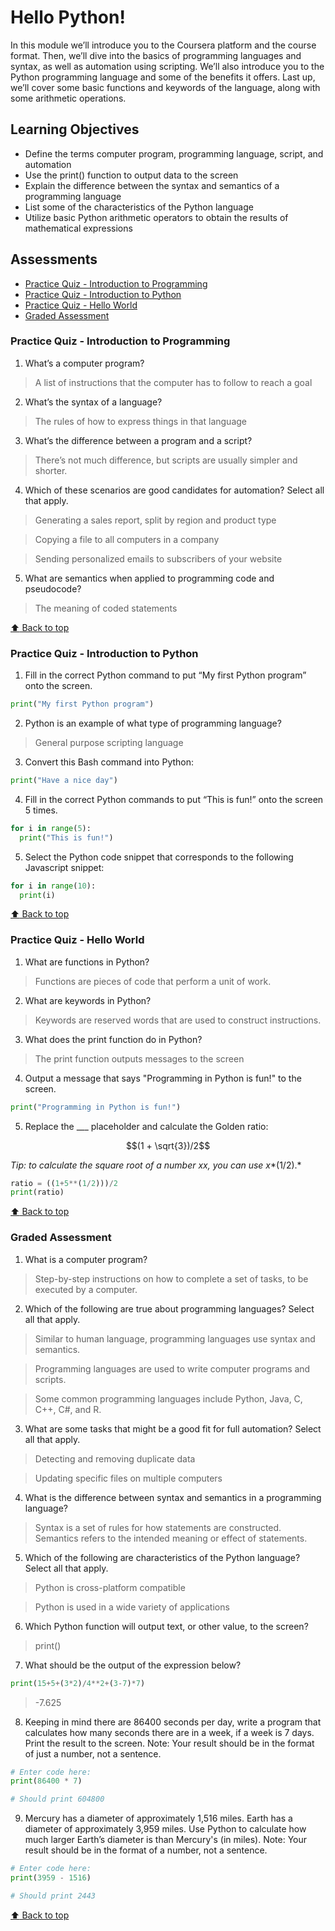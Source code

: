 # Hello Python!

In this module we’ll introduce you to the Coursera platform and the course format. Then, we’ll dive into the basics of programming languages and syntax, as well as automation using scripting. We’ll also introduce you to the Python programming language and some of the benefits it offers. Last up, we’ll cover some basic functions and keywords of the language, along with some arithmetic operations.

## Learning Objectives
- Define the terms computer program, programming language, script, and automation
- Use the print() function to output data to the screen
- Explain the difference between the syntax and semantics of a programming language
- List some of the characteristics of the Python language
- Utilize basic Python arithmetic operators to obtain the results of mathematical expressions


## Assessments

- [Practice Quiz - Introduction to Programming](###Practice-Quiz---Introduction-to-Programming)
- [Practice Quiz - Introduction to Python](#Practice-Quiz---Introduction-to-Python)
- [Practice Quiz - Hello World](#Practice-Quiz---Hello-World)
- [Graded Assessment](#Graded-Assessment)



### Practice Quiz - Introduction to Programming

1. What’s a computer program?


> A list of instructions that the computer has to follow to reach a goal

2. What’s the syntax of a language?

> The rules of how to express things in that language

3. What’s the difference between a program and a script?


> There’s not much difference, but scripts are usually simpler and shorter.

4. Which of these scenarios are good candidates for automation? Select all that apply.


> Generating a sales report, split by region and product type

> Copying a file to all computers in a company

> Sending personalized emails to subscribers of your website

5. What are semantics when applied to programming code and pseudocode?

> The meaning of coded statements

[ :arrow_up: Back to top](#Hello-Python!)

### Practice Quiz - Introduction to Python

1. Fill in the correct Python command to put “My first Python program” onto the screen.

```python
print("My first Python program")
```

2. Python is an example of what type of programming language?

>  General purpose scripting language 

3. Convert this Bash command into Python:

```python
print("Have a nice day")
```

4. Fill in the correct Python commands to put “This is fun!” onto the screen 5 times. 

```python
for i in range(5):
  print("This is fun!")
```
5. Select the Python code snippet that corresponds to the following Javascript snippet:

```python
for i in range(10):
  print(i)
```
[ :arrow_up: Back to top](#Hello-Python!)

### Practice Quiz - Hello World

1. What are functions in Python?

> Functions are pieces of code that perform a unit of work.

2. What are keywords in Python?

> Keywords are reserved words that are used to construct instructions.

3. What does the print function do in Python?

> The print function outputs messages to the screen

4. Output a message that says "Programming in Python is fun!" to the screen.

```python
print("Programming in Python is fun!")
```

5. Replace the ___ placeholder and calculate the Golden ratio: 

```math
(1 + \sqrt{3})/2
```

*Tip: to calculate the square root of a number xx, you can use x**(1/2).*

```python
ratio = ((1+5**(1/2)))/2
print(ratio)
```
[ :arrow_up: Back to top](#Hello-Python!)

### Graded Assessment

1. What is a computer program?

> Step-by-step instructions on how to complete a set of tasks, to be executed by a computer.

2. Which of the following are true about programming languages? Select all that apply.

> Similar to human language, programming languages use syntax and semantics.

> Programming languages are used to write computer programs and scripts.

> Some common programming languages include Python, Java, C, C++, C#, and R.

3. What are some tasks that might be a good fit for full automation? Select all that apply.

> Detecting and removing duplicate data

> Updating specific files on multiple computers

4. What is the difference between syntax and semantics in a programming language?

> Syntax is a set of rules for how statements are constructed. Semantics refers to the intended meaning or effect of statements. 

5. Which of the following are characteristics of the Python language? Select all that apply.

> Python is cross-platform compatible

> Python is used in a wide variety of applications

6. Which Python function will output text, or other value, to the screen?

> print()

7. What should be the output of the expression below? 

```python
print(15+5+(3*2)/4**2+(3-7)*7)
```
> -7.625

8. Keeping in mind there are 86400 seconds per day, write a program that calculates how many seconds there are in a week, if a week is 7 days.  Print the result to the screen. Note: Your result should be in the format of just a number, not a sentence.

```python
# Enter code here:
print(86400 * 7)

# Should print 604800
```

9. Mercury has a diameter of approximately 1,516 miles.  Earth has a diameter of approximately 3,959 miles.  Use Python to calculate how much larger Earth’s diameter is than Mercury's (in miles). Note: Your result should be in the format of a number, not a sentence.

```python
# Enter code here:
print(3959 - 1516)

# Should print 2443
```
[ :arrow_up: Back to top](#Hello-Python!)